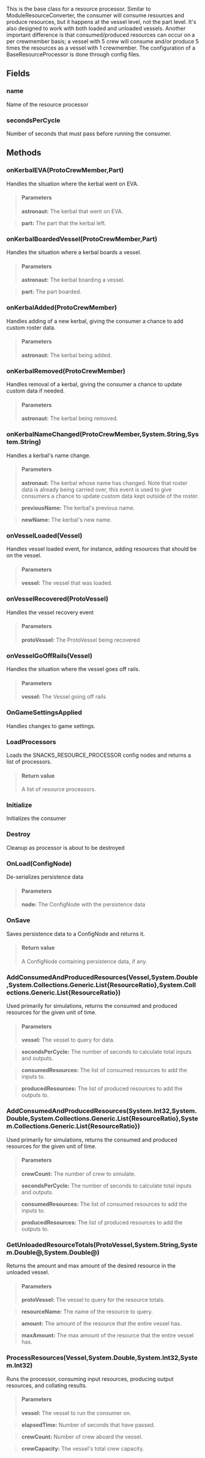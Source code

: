             
This is the base class for a resource processor. Similar to ModuleResourceConverter, the consumer will consume resources and produce resources, but it happens at the vessel level, not the part level. It's also designed to work with both loaded and unloaded vessels. Another important difference is that consumed/produced resources can occur on a per crewmember basis; a vessel with 5 crew will consume and/or produce 5 times the resources as a vessel with 1 crewmember. The configuration of a BaseResourceProcessor is done through config files.
        
## Fields

### name
Name of the resource processor
### secondsPerCycle
Number of seconds that must pass before running the consumer.
## Methods


### onKerbalEVA(ProtoCrewMember,Part)
Handles the situation where the kerbal went on EVA.
> #### Parameters
> **astronaut:** The kerbal that went on EVA.

> **part:** The part that the kerbal left.


### onKerbalBoardedVessel(ProtoCrewMember,Part)
Handles the situation where a kerbal boards a vessel.
> #### Parameters
> **astronaut:** The kerbal boarding a vessel.

> **part:** The part boarded.


### onKerbalAdded(ProtoCrewMember)
Handles adding of a new kerbal, giving the consumer a chance to add custom roster data.
> #### Parameters
> **astronaut:** The kerbal being added.


### onKerbalRemoved(ProtoCrewMember)
Handles removal of a kerbal, giving the consumer a chance to update custom data if needed.
> #### Parameters
> **astronaut:** The kerbal being removed.


### onKerbalNameChanged(ProtoCrewMember,System.String,System.String)
Handles a kerbal's name change.
> #### Parameters
> **astronaut:** The kerbal whose name has changed. Note that roster data is already being carried over, this event is used to give consumers a chance to update custom data kept outside of the roster.

> **previousName:** The kerbal's previous name.

> **newName:** The kerbal's new name.


### onVesselLoaded(Vessel)
Handles vessel loaded event, for instance, adding resources that should be on the vessel.
> #### Parameters
> **vessel:** The vessel that was loaded.


### onVesselRecovered(ProtoVessel)
Handles the vessel recovery event
> #### Parameters
> **protoVessel:** The ProtoVessel being recovered


### onVesselGoOffRails(Vessel)
Handles the situation where the vessel goes off rails.
> #### Parameters
> **vessel:** The Vessel going off rails


### OnGameSettingsApplied
Handles changes to game settings.

### LoadProcessors
Loads the SNACKS_RESOURCE_PROCESSOR config nodes and returns a list of processors.
> #### Return value
> A list of resource processors.

### Initialize
Initializes the consumer

### Destroy
Cleanup as processor is about to be destroyed

### OnLoad(ConfigNode)
De-serializes persistence data
> #### Parameters
> **node:** The ConfigNode with the persistence data


### OnSave
Saves persistence data to a ConfigNode and returns it.
> #### Return value
> A ConfigNode containing persistence data, if any.

### AddConsumedAndProducedResources(Vessel,System.Double,System.Collections.Generic.List{ResourceRatio},System.Collections.Generic.List{ResourceRatio})
Used primarily for simulations, returns the consumed and produced resources for the given unit of time.
> #### Parameters
> **vessel:** The vessel to query for data.

> **secondsPerCycle:** The number of seconds to calculate total inputs and outputs.

> **consumedResources:** The list of consumed resources to add the inputs to.

> **producedResources:** The list of produced resources to add the outputs to.


### AddConsumedAndProducedResources(System.Int32,System.Double,System.Collections.Generic.List{ResourceRatio},System.Collections.Generic.List{ResourceRatio})
Used primarily for simulations, returns the consumed and produced resources for the given unit of time.
> #### Parameters
> **crewCount:** The number of crew to simulate.

> **secondsPerCycle:** The number of seconds to calculate total inputs and outputs.

> **consumedResources:** The list of consumed resources to add the inputs to.

> **producedResources:** The list of produced resources to add the outputs to.


### GetUnloadedResourceTotals(ProtoVessel,System.String,System.Double@,System.Double@)
Returns the amount and max amount of the desired resource in the unloaded vessel.
> #### Parameters
> **protoVessel:** The vessel to query for the resource totals.

> **resourceName:** The name of the resource to query.

> **amount:** The amount of the resource that the entire vessel has.

> **maxAmount:** The max amount of the resource that the entire vessel has.


### ProcessResources(Vessel,System.Double,System.Int32,System.Int32)
Runs the processor, consuming input resources, producing output resources, and collating results.
> #### Parameters
> **vessel:** The vessel to run the consumer on.

> **elapsedTime:** Number of seconds that have passed.

> **crewCount:** Number of crew aboard the vessel.

> **crewCapacity:** The vessel's total crew capacity.



